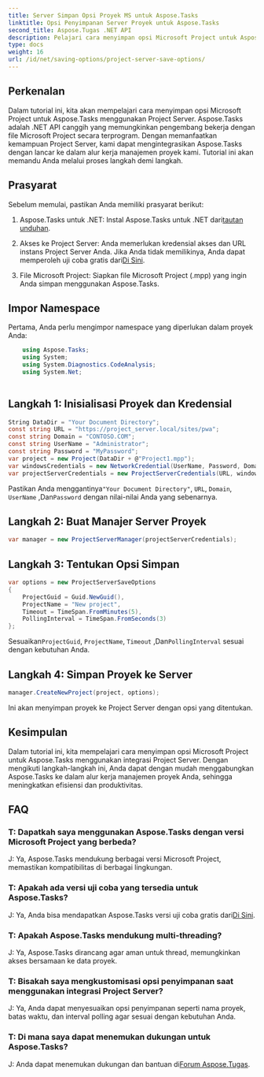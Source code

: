 ```yaml
---
title: Server Simpan Opsi Proyek MS untuk Aspose.Tasks
linktitle: Opsi Penyimpanan Server Proyek untuk Aspose.Tasks
second_title: Aspose.Tugas .NET API
description: Pelajari cara menyimpan opsi Microsoft Project untuk Aspose.Tasks menggunakan integrasi Project Server. Tingkatkan alur kerja manajemen proyek Anda.
type: docs
weight: 16
url: /id/net/saving-options/project-server-save-options/
---
```

## Perkenalan
Dalam tutorial ini, kita akan mempelajari cara menyimpan opsi Microsoft Project untuk Aspose.Tasks menggunakan Project Server. Aspose.Tasks adalah .NET API canggih yang memungkinkan pengembang bekerja dengan file Microsoft Project secara terprogram. Dengan memanfaatkan kemampuan Project Server, kami dapat mengintegrasikan Aspose.Tasks dengan lancar ke dalam alur kerja manajemen proyek kami. Tutorial ini akan memandu Anda melalui proses langkah demi langkah.
## Prasyarat
Sebelum memulai, pastikan Anda memiliki prasyarat berikut:
1.  Aspose.Tasks untuk .NET: Instal Aspose.Tasks untuk .NET dari[tautan unduhan](https://releases.aspose.com/tasks/net/).
   
2. Akses ke Project Server: Anda memerlukan kredensial akses dan URL instans Project Server Anda. Jika Anda tidak memilikinya, Anda dapat memperoleh uji coba gratis dari[Di Sini](https://releases.aspose.com/).
3. File Microsoft Project: Siapkan file Microsoft Project (.mpp) yang ingin Anda simpan menggunakan Aspose.Tasks.

## Impor Namespace
Pertama, Anda perlu mengimpor namespace yang diperlukan dalam proyek Anda:
```csharp
    using Aspose.Tasks;
    using System;
    using System.Diagnostics.CodeAnalysis;
    using System.Net;
    
```
## Langkah 1: Inisialisasi Proyek dan Kredensial
```csharp
String DataDir = "Your Document Directory";
const string URL = "https://project_server.local/sites/pwa";
const string Domain = "CONTOSO.COM";
const string UserName = "Administrator";
const string Password = "MyPassword";
var project = new Project(DataDir + @"Project1.mpp");
var windowsCredentials = new NetworkCredential(UserName, Password, Domain);
var projectServerCredentials = new ProjectServerCredentials(URL, windowsCredentials);
```
 Pastikan Anda menggantinya`"Your Document Directory"`, `URL`, `Domain`, `UserName` ,Dan`Password` dengan nilai-nilai Anda yang sebenarnya.
## Langkah 2: Buat Manajer Server Proyek
```csharp
var manager = new ProjectServerManager(projectServerCredentials);
```
## Langkah 3: Tentukan Opsi Simpan
```csharp
var options = new ProjectServerSaveOptions
{
    ProjectGuid = Guid.NewGuid(),
    ProjectName = "New project",
    Timeout = TimeSpan.FromMinutes(5),
    PollingInterval = TimeSpan.FromSeconds(3)
};
```
 Sesuaikan`ProjectGuid`, `ProjectName`, `Timeout` ,Dan`PollingInterval` sesuai dengan kebutuhan Anda.
## Langkah 4: Simpan Proyek ke Server
```csharp
manager.CreateNewProject(project, options);
```
Ini akan menyimpan proyek ke Project Server dengan opsi yang ditentukan.

## Kesimpulan
Dalam tutorial ini, kita mempelajari cara menyimpan opsi Microsoft Project untuk Aspose.Tasks menggunakan integrasi Project Server. Dengan mengikuti langkah-langkah ini, Anda dapat dengan mudah menggabungkan Aspose.Tasks ke dalam alur kerja manajemen proyek Anda, sehingga meningkatkan efisiensi dan produktivitas.
## FAQ
### T: Dapatkah saya menggunakan Aspose.Tasks dengan versi Microsoft Project yang berbeda?
J: Ya, Aspose.Tasks mendukung berbagai versi Microsoft Project, memastikan kompatibilitas di berbagai lingkungan.
### T: Apakah ada versi uji coba yang tersedia untuk Aspose.Tasks?
 J: Ya, Anda bisa mendapatkan Aspose.Tasks versi uji coba gratis dari[Di Sini](https://releases.aspose.com/).
### T: Apakah Aspose.Tasks mendukung multi-threading?
J: Ya, Aspose.Tasks dirancang agar aman untuk thread, memungkinkan akses bersamaan ke data proyek.
### T: Bisakah saya mengkustomisasi opsi penyimpanan saat menggunakan integrasi Project Server?
J: Ya, Anda dapat menyesuaikan opsi penyimpanan seperti nama proyek, batas waktu, dan interval polling agar sesuai dengan kebutuhan Anda.
### T: Di mana saya dapat menemukan dukungan untuk Aspose.Tasks?
 J: Anda dapat menemukan dukungan dan bantuan di[Forum Aspose.Tugas](https://forum.aspose.com/c/tasks/15).